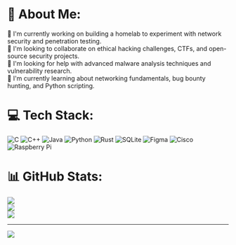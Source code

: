 # 💫 About Me:
🔭 I'm currently working on building a homelab to experiment with network security and penetration testing.<br>👯 I'm looking to collaborate on ethical hacking challenges, CTFs, and open-source security projects.<br>🤝 I'm looking for help with advanced malware analysis techniques and vulnerability research.<br>🌱 I'm currently learning about networking fundamentals, bug bounty hunting, and Python scripting.


# 💻 Tech Stack:
![C](https://img.shields.io/badge/c-%2300599C.svg?style=for-the-badge&logo=c&logoColor=white) ![C++](https://img.shields.io/badge/c++-%2300599C.svg?style=for-the-badge&logo=c%2B%2B&logoColor=white) ![Java](https://img.shields.io/badge/java-%23ED8B00.svg?style=for-the-badge&logo=openjdk&logoColor=white) ![Python](https://img.shields.io/badge/python-3670A0?style=for-the-badge&logo=python&logoColor=ffdd54) ![Rust](https://img.shields.io/badge/rust-%23000000.svg?style=for-the-badge&logo=rust&logoColor=white) ![SQLite](https://img.shields.io/badge/sqlite-%2307405e.svg?style=for-the-badge&logo=sqlite&logoColor=white) ![Figma](https://img.shields.io/badge/figma-%23F24E1E.svg?style=for-the-badge&logo=figma&logoColor=white) ![Cisco](https://img.shields.io/badge/cisco-%23049fd9.svg?style=for-the-badge&logo=cisco&logoColor=black) ![Raspberry Pi](https://img.shields.io/badge/-Raspberry_Pi-C51A4A?style=for-the-badge&logo=Raspberry-Pi)
# 📊 GitHub Stats:
![](https://github-readme-stats.vercel.app/api?username=djzzlim&theme=dark&hide_border=false&include_all_commits=false&count_private=false)<br/>
![](https://github-readme-streak-stats.herokuapp.com/?user=djzzlim&theme=dark&hide_border=false)<br/>
![](https://github-readme-stats.vercel.app/api/top-langs/?username=djzzlim&theme=dark&hide_border=false&include_all_commits=false&count_private=false&layout=compact)

---
[![](https://visitcount.itsvg.in/api?id=djzzlim&icon=4&color=6)](https://visitcount.itsvg.in)

<!-- Proudly created with GPRM ( https://gprm.itsvg.in ) -->
